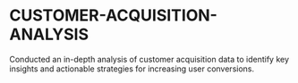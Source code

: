 # CUSTOMER-ACQUISITION-ANALYSIS
Conducted an in-depth analysis of customer acquisition data to identify key insights and actionable strategies for  increasing user conversions.
